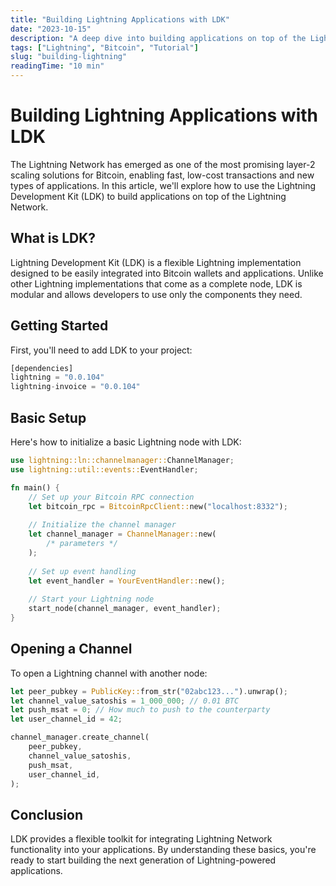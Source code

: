```yaml
---
title: "Building Lightning Applications with LDK"
date: "2023-10-15"
description: "A deep dive into building applications on top of the Lightning Network using the Lightning Development Kit (LDK)."
tags: ["Lightning", "Bitcoin", "Tutorial"]
slug: "building-lightning"
readingTime: "10 min"
---
```


# Building Lightning Applications with LDK

The Lightning Network has emerged as one of the most promising layer-2 scaling solutions for Bitcoin, enabling fast, low-cost transactions and new types of applications. In this article, we'll explore how to use the Lightning Development Kit (LDK) to build applications on top of the Lightning Network.

## What is LDK?

Lightning Development Kit (LDK) is a flexible Lightning implementation designed to be easily integrated into Bitcoin wallets and applications. Unlike other Lightning implementations that come as a complete node, LDK is modular and allows developers to use only the components they need.

## Getting Started

First, you'll need to add LDK to your project:

```rust
[dependencies]
lightning = "0.0.104"
lightning-invoice = "0.0.104"
```

## Basic Setup

Here's how to initialize a basic Lightning node with LDK:

```rust
use lightning::ln::channelmanager::ChannelManager;
use lightning::util::events::EventHandler;

fn main() {
    // Set up your Bitcoin RPC connection
    let bitcoin_rpc = BitcoinRpcClient::new("localhost:8332");
    
    // Initialize the channel manager
    let channel_manager = ChannelManager::new(
        /* parameters */
    );
    
    // Set up event handling
    let event_handler = YourEventHandler::new();
    
    // Start your Lightning node
    start_node(channel_manager, event_handler);
}
```

## Opening a Channel

To open a Lightning channel with another node:

```rust
let peer_pubkey = PublicKey::from_str("02abc123...").unwrap();
let channel_value_satoshis = 1_000_000; // 0.01 BTC
let push_msat = 0; // How much to push to the counterparty
let user_channel_id = 42;

channel_manager.create_channel(
    peer_pubkey,
    channel_value_satoshis,
    push_msat,
    user_channel_id,
);
```

## Conclusion

LDK provides a flexible toolkit for integrating Lightning Network functionality into your applications. By understanding these basics, you're ready to start building the next generation of Lightning-powered applications.